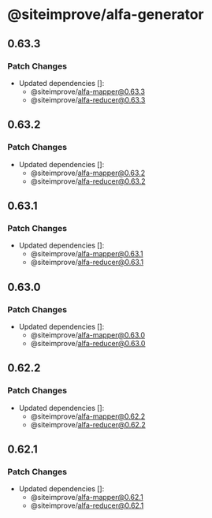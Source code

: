 # @siteimprove/alfa-generator

## 0.63.3

### Patch Changes

- Updated dependencies []:
  - @siteimprove/alfa-mapper@0.63.3
  - @siteimprove/alfa-reducer@0.63.3

## 0.63.2

### Patch Changes

- Updated dependencies []:
  - @siteimprove/alfa-mapper@0.63.2
  - @siteimprove/alfa-reducer@0.63.2

## 0.63.1

### Patch Changes

- Updated dependencies []:
  - @siteimprove/alfa-mapper@0.63.1
  - @siteimprove/alfa-reducer@0.63.1

## 0.63.0

### Patch Changes

- Updated dependencies []:
  - @siteimprove/alfa-mapper@0.63.0
  - @siteimprove/alfa-reducer@0.63.0

## 0.62.2

### Patch Changes

- Updated dependencies []:
  - @siteimprove/alfa-mapper@0.62.2
  - @siteimprove/alfa-reducer@0.62.2

## 0.62.1

### Patch Changes

- Updated dependencies []:
  - @siteimprove/alfa-mapper@0.62.1
  - @siteimprove/alfa-reducer@0.62.1
